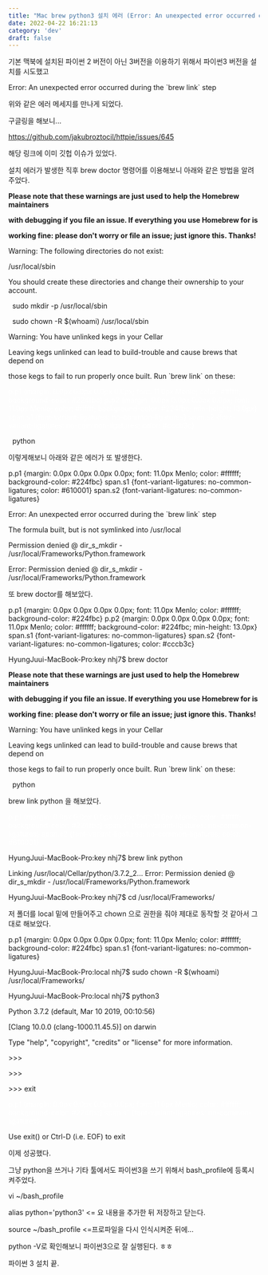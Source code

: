 ```yaml
---
title: "Mac brew python3 설치 에러 (Error: An unexpected error occurred during the `brew link` step)"
date: 2022-04-22 16:21:13
category: 'dev'
draft: false
---
```


기본 맥북에 설치된 파이썬 2 버전이 아닌 3버전을 이용하기 위해서 파이썬3 버전을 설치를 시도했고 

  

Error: An unexpected error occurred during the \`brew link\` step

  

위와 같은 에러 메세지를 만나게 되었다. 

  

구글링을 해보니...

  

https://github.com/jakubroztocil/httpie/issues/645

  

해당 링크에 이미 깃헙 이슈가 있었다. 

  

설치 에러가 발생한 직후 brew doctor 명령어를 이용해보니 아래와 같은 방법을 알려주었다.

  

**Please note that these warnings are just used to help the Homebrew maintainers**

**with debugging if you file an issue. If everything you use Homebrew for is**

**working fine: please don't worry or file an issue; just ignore this. Thanks!**

  

Warning: The following directories do not exist:

/usr/local/sbin

  

You should create these directories and change their ownership to your account.

  sudo mkdir -p /usr/local/sbin

  sudo chown -R $(whoami) /usr/local/sbin

  

Warning: You have unlinked kegs in your Cellar

Leaving kegs unlinked can lead to build-trouble and cause brews that depend on

those kegs to fail to run properly once built. Run \`brew link\` on these:

<span style="color: rgb(255, 255, 255);"> p.p1 {margin: 0.0px 0.0px 0.0px 0.0px; font: 11.0px Menlo; color: #ffffff; background-color: #224fbc} p.p2 {margin: 0.0px 0.0px 0.0px 0.0px; font: 11.0px Menlo; color: #ffffff; background-color: #224fbc; min-height: 13.0px} span.s1 {font-variant-ligatures: no-common-ligatures} span.s2 {font-variant-ligatures: no-common-ligatures; color: #cccb3c} </span>

  python

  

이렇게해보니 아래와 같은 에러가 또 발생한다.

  

p.p1 {margin: 0.0px 0.0px 0.0px 0.0px; font: 11.0px Menlo; color: #ffffff; background-color: #224fbc} span.s1 {font-variant-ligatures: no-common-ligatures; color: #610001} span.s2 {font-variant-ligatures: no-common-ligatures}

Error: An unexpected error occurred during the \`brew link\` step

The formula built, but is not symlinked into /usr/local

Permission denied @ dir\_s\_mkdir - /usr/local/Frameworks/Python.framework

Error: Permission denied @ dir\_s\_mkdir - /usr/local/Frameworks/Python.framework

  

또 brew doctor를 해보았다.

  

p.p1 {margin: 0.0px 0.0px 0.0px 0.0px; font: 11.0px Menlo; color: #ffffff; background-color: #224fbc} p.p2 {margin: 0.0px 0.0px 0.0px 0.0px; font: 11.0px Menlo; color: #ffffff; background-color: #224fbc; min-height: 13.0px} span.s1 {font-variant-ligatures: no-common-ligatures} span.s2 {font-variant-ligatures: no-common-ligatures; color: #cccb3c}

HyungJuui-MacBook-Pro:key nhj7$ brew doctor

**Please note that these warnings are just used to help the Homebrew maintainers**

**with debugging if you file an issue. If everything you use Homebrew for is**

**working fine: please don't worry or file an issue; just ignore this. Thanks!**

  

Warning: You have unlinked kegs in your Cellar

Leaving kegs unlinked can lead to build-trouble and cause brews that depend on

those kegs to fail to run properly once built. Run \`brew link\` on these:

  python

  

brew link python 을 해보았다. 

  

<span style="color: rgb(255, 255, 255);"> p.p1 {margin: 0.0px 0.0px 0.0px 0.0px; font: 11.0px Menlo; color: #ffffff; background-color: #224fbc} span.s1 {font-variant-ligatures: no-common-ligatures} span.s2 {font-variant-ligatures: no-common-ligatures; color: #610001} </span>

HyungJuui-MacBook-Pro:key nhj7$ brew link python

Linking /usr/local/Cellar/python/3.7.2\_2... Error: Permission denied @ dir\_s\_mkdir - /usr/local/Frameworks/Python.framework

HyungJuui-MacBook-Pro:key nhj7$ cd /usr/local/Frameworks/

  

저 폴더를 local 밑에 만들어주고 chown 으로 권한을 줘야 제대로 동작할 것 같아서 그대로 해보았다.

  

p.p1 {margin: 0.0px 0.0px 0.0px 0.0px; font: 11.0px Menlo; color: #ffffff; background-color: #224fbc} span.s1 {font-variant-ligatures: no-common-ligatures}

HyungJuui-MacBook-Pro:local nhj7$ sudo chown -R $(whoami) /usr/local/Frameworks/

  

HyungJuui-MacBook-Pro:local nhj7$ python3

Python 3.7.2 (default, Mar 10 2019, 00:10:56) 

\[Clang 10.0.0 (clang-1000.11.45.5)\] on darwin

Type "help", "copyright", "credits" or "license" for more information.

\>>> 

\>>> 

\>>> exit

<span style="color: rgb(255, 255, 255);"> p.p1 {margin: 0.0px 0.0px 0.0px 0.0px; font: 11.0px Menlo; color: #ffffff; background-color: #224fbc} span.s1 {font-variant-ligatures: no-common-ligatures} </span>

Use exit() or Ctrl-D (i.e. EOF) to exit

  

이제 성공했다. 

  

그냥 python을 쓰거나 기타 툴에서도 파이썬3을 쓰기 위해서 bash\_profile에 등록시켜주었다. 

  

vi ~/bash\_profile

  

alias python='python3' <= 요 내용을 추가한 뒤 저장하고 닫는다. 

  

source ~/bash\_profile <=프로파일을 다시 인식시켜준 뒤에... 

  

python -V로 확인해보니 파이썬3으로 잘 실행된다. ㅎㅎ

  

파이썬 3 설치 끝.
